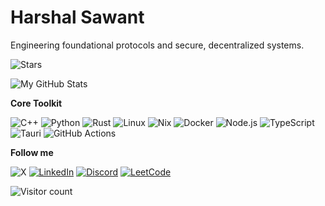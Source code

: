# Harshal Sawant

Engineering foundational protocols and secure, decentralized systems.

![Stars](https://img.shields.io/github/stars/c0d3h01)

![My GitHub Stats](https://github-readme-stats.vercel.app/api?username=c0d3h01&show_icons=true&theme=radical)

**Core Toolkit**

<p>
  <img src="https://img.shields.io/badge/C++-00599C?style=flat&logo=cplusplus&logoColor=white" alt="C++"/>
  <img src="https://img.shields.io/badge/Python-3776AB?style=flat&logo=python&logoColor=white" alt="Python"/>
  <img src="https://img.shields.io/badge/Rust-000000?style=flat&logo=rust&logoColor=white" alt="Rust"/> 
  <img src="https://img.shields.io/badge/Linux-FCC624?style=flat&logo=linux&logoColor=black" alt="Linux"/>
  <img src="https://img.shields.io/badge/Nix-5277C3?style=flat&logo=nixos&logoColor=white" alt="Nix"/>
  <img src="https://img.shields.io/badge/Docker-2496ED?style=flat&logo=docker&logoColor=white" alt="Docker"/>
  <img src="https://img.shields.io/badge/Node.js-339933?style=flat&logo=nodedotjs&logoColor=white" alt="Node.js"/>
  <img src="https://img.shields.io/badge/TypeScript-3178C6?style=flat&logo=typescript&logoColor=white" alt="TypeScript"/>
  <img src="https://img.shields.io/badge/Tauri-241F1C?style=flat&logo=tauri&logoColor=white" alt="Tauri"/>
  <img src="https://img.shields.io/badge/GitHub_Actions-2088FF?style=flat&logo=githubactions&logoColor=white" alt="GitHub Actions"/>
</p>

**Follow me**  

![X](https://img.shields.io/twitter/follow/haarshalsawant)
[![LinkedIn](https://img.shields.io/badge/LinkedIn-0A66C2?style=flat&logo=linkedin&logoColor=white)](https://www.linkedin.com/in/haarshalsawant/)
[![Discord](https://img.shields.io/badge/Discord-5865F2?style=flat&logo=discord&logoColor=white)](https://discord.com/users/c0d3h01)
[![LeetCode](https://img.shields.io/badge/LeetCode-FFA116?style=flat&logo=leetcode&logoColor=black)](https://leetcode.com/c0d3h01/)

![Visitor count](https://count.getloli.com/@c0d3h01?name=c0d3h01&theme=love-and-deepspace&padding=7&offset=0&align=top&scale=1&pixelated=1&darkmode=1)
